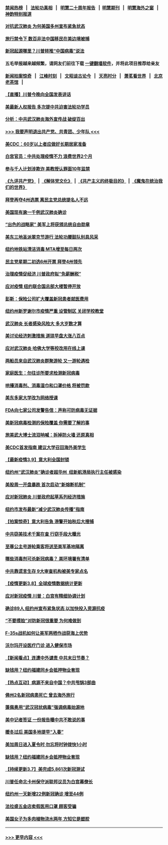 #### [禁闻热榜](热点新闻.md?=0)  &nbsp;&nbsp;|&nbsp;&nbsp; [法轮功真相](https://github.com/gfw-breaker/truth/blob/master/README.md?=0) &nbsp;&nbsp;|&nbsp;&nbsp; [明慧二十周年报告](https://github.com/gfw-breaker/mh-reports/blob/master/README.md?=0) &nbsp;&nbsp;|&nbsp;&nbsp;[明慧期刊](https://github.com/gfw-breaker/mh-qikan) &nbsp;&nbsp;|&nbsp;&nbsp; [明慧海外之窗](https://github.com/gfw-breaker/mh-news/blob/master/README.md?=0) &nbsp;&nbsp;|&nbsp;&nbsp; [神韵特别报道](https://github.com/gfw-breaker/mh-news/blob/master/shenyun.md?=0)
#### [对抗武汉肺炎 为何美国多州宣布紧急状态](../pages/nsc412/n11933167.md?t=03120932) 
#### [旅行禁令下 数百非法中国移民在美边境被捕](../pages/nsc412/n11933581.md?t=03120932) 
#### [新冠起源哪里？川普转推“中国病毒”说法](../pages/nsc412/n11933596.md?t=03120932) 
#### 五毛举报越来越频繁，请网友们前往下载 [一键翻墙软件](https://github.com/gfw-breaker/ssr-accounts)，并将此项目推荐给亲友
#### [新闻拍案惊奇](https://github.com/gfw-breaker/banned-news/blob/master/pages/link4.md) &nbsp;&nbsp;|&nbsp;&nbsp; [江峰时刻](https://github.com/gfw-breaker/banned-news/blob/master/pages/link4.md) &nbsp;&nbsp;|&nbsp;&nbsp; [文昭谈古论今](https://github.com/gfw-breaker/banned-news/blob/master/pages/link4.md) &nbsp;&nbsp;|&nbsp;&nbsp; [天亮时分](https://github.com/gfw-breaker/banned-news/blob/master/pages/link4.md) &nbsp;&nbsp;|&nbsp;&nbsp; [萧茗看世界](https://github.com/gfw-breaker/banned-news/blob/master/pages/link4.md) &nbsp;&nbsp;|&nbsp;&nbsp; [北京老茶馆](https://github.com/gfw-breaker/banned-news/blob/master/pages/link4.md) &nbsp;&nbsp;|&nbsp;&nbsp; 
#### [【直播】川普今晚向全国发表讲话](../pages/nsc412/n11933533.md?t=03120932) 
#### [美最新人权报告 多次提中共迫害法轮功学员](../pages/nsc412/n11933487.md?t=03120932) 
#### [分析：中共武汉肺炎海外宣传战 破绽百出](../pages/nsc412/n11933338.md?t=03120932) 
#### [>>> 我要声明退出共产党、共青团、少年队 <<<](https://github.com/begood0513/goodnews/blob/master/quit/letter.md) 
#### [美CDC：60岁以上者应做好长期居家准备](../pages/nsc412/n11933128.md?t=03120932) 
#### [白宫官员：中共处理疫情不力 浪费世界2个月](../pages/nsc412/n11932744.md?t=03120932) 
#### [参与千人计划涉欺诈 美教授认罪面10年监禁](../pages/nsc412/n11932927.md?t=03120932) 
#### [《九评共产党》](https://github.com/begood0513/9ping.md/blob/master/README.md) &nbsp;|&nbsp; [《解体党文化》](../../../../jtdwh.md/blob/master/README.md)  &nbsp;|&nbsp; [《共产主义的终极目的》](../../../../gczydzjmd.md/blob/master/README.md) &nbsp;|&nbsp; [《魔鬼在统治我们的世界》](../../../../mgztzwmdsj.md/blob/master/README.md) 
#### [拜登再夺4州选票 离民主党总统提名人不远](../pages/nsc412/n11932668.md?t=03120932) 
#### [美国现有逾一千例武汉肺炎确诊](../pages/nsc412/n11932451.md?t=03120932) 
#### [“出色的战略家” 美军上将获颁总统自由勋章](../pages/nsc412/n11932193.md?t=03120932) 
#### [美东三地圣派翠克节游行  法轮功腰鼓队别具风采](../pages/nsc412/n11931646.md?t=03120932) 
#### [纽约地铁站清洁消毒  MTA增至每日两次](../pages/nsc412/n11931570.md?t=03120932) 
#### [民主党星期二初选6州开票 拜登4州领先](../pages/nsc412/n11931114.md?t=03120932) 
#### [治理疫情促经济 川普政府拟“免薪酬税”](../pages/nsc412/n11931088.md?t=03120932) 
#### [应对疫情 纽约联合国总部大楼暂停开放](../pages/nsc412/n11930658.md?t=03120932) 
#### [彭斯：保险公司扩大覆盖新冠患者就医费用](../pages/nsc412/n11930726.md?t=03120932) 
#### [纽约州新罗谢尔市疫情严重  设管制区 关闭学校教堂](../pages/nsc412/n11930740.md?t=03120932) 
#### [武汉肺炎 长者感染风险大 多大岁数才算](../pages/nsc412/n11930449.md?t=03120932) 
#### [美讨论经济刺激措施 道琼早盘大涨八百点](../pages/nsc412/n11930191.md?t=03120932) 
#### [应对武汉肺炎 哈佛大学等校改用在线上课](../pages/nsc412/n11930193.md?t=03120932) 
#### [两船员来自武汉肺炎群聚游轮 又一游轮遇检](../pages/nsc412/n11929594.md?t=03120932) 
#### [家庭医生：勿往诊所要求检测新冠病毒](../pages/nsc412/n11928883.md?t=03120932) 
#### [哄擡消毒剂、消毒湿巾和口罩价格  将被罚款](../pages/nsc412/n11928907.md?t=03120932) 
#### [美东多家大学改为网络授课](../pages/nsc412/n11928896.md?t=03120932) 
#### [FDA向七家公司发警告信：声称可防病毒无证据](../pages/nsc412/n11928912.md?t=03120932) 
#### [美新冠病毒检测的保险覆盖 你需要了解的事](../pages/nsc412/n11928755.md?t=03120932) 
#### [旅美武大博士流泪呐喊：拆掉防火墙 还原真相](../pages/nsc412/n11928097.md?t=03120932) 
#### [美CDC首发指南 建议大学召回海外美学生](../pages/nsc412/n11928060.md?t=03120932) 
#### [【最新疫情3.9】意大利全国封锁](../pages/nsc412/n11925735.md?t=03120932) 
#### [纽约州“武汉肺炎”确诊者超华州  纽新航港局执行主任被感染](../pages/nsc412/n11927714.md?t=03120932) 
#### [美股周一开盘暴跌 首次启动“新熔断机制”](../pages/nsc412/n11927447.md?t=03120932) 
#### [应对新冠肺炎 川普政府起草系列经济措施](../pages/nsc412/n11927327.md?t=03120932) 
#### [纽约市发布最新“减少武汉肺炎传播”指南](../pages/nsc412/n11926234.md?t=03120932) 
#### [【拍案惊奇】意大利告急 港警开始秋后大搜捕](../pages/nsc412/n11926063.md?t=03120932) 
#### [中共窃美技术千案在查 行窃手段大曝光](../pages/nsc412/n11874117.md?t=03120932) 
#### [至尊公主号游轮乘客将送至美军基地隔离](../pages/nsc412/n11925689.md?t=03120932) 
#### [哪些消毒剂可杀新冠病毒？ 美环境署有清单](../pages/nsc412/n11923343.md?t=03120932) 
#### [中共靠谎言生存 9大审查机构被美专家点名](../pages/nsc412/n11925444.md?t=03120932) 
#### [【疫情更新3.8】全球疫情数据统计更新](../pages/nsc412/n11923562.md?t=03120932) 
#### [应对新冠疫情 川普：白宫有精细协调计划](../pages/nsc412/n11925128.md?t=03120932) 
#### [确诊89人  纽约州宣布紧急状态  以加快投入资源抗疫](../pages/nsc412/n11925077.md?t=03120932) 
#### [“不要摸脸”对防新冠很重要 为何难做到](../pages/nsc412/n11916113.md?t=03120932) 
#### [F-35s战机如何让美军两栖作战获海上优势](../pages/nsc412/n11896520.md?t=03120932) 
#### [沃尔玛开设医疗门诊 进入健保市场](../pages/nsc412/n11923534.md?t=03120932) 
#### [【新闻看点】连遭中外谴责 中共末日节奏？](../pages/nsc412/n11923402.md?t=03120932) 
#### [缺钱用？纽约福建同乡会抵押物业套现](../pages/nsc412/n11923090.md?t=03120932) 
#### [【热点互动】病源不来自中国？中共甩锅3部曲](../pages/nsc412/n11923404.md?t=03120932) 
#### [佛州2名新冠病患死亡 曾去海外旅行](../pages/nsc412/n11923309.md?t=03120932) 
#### [蓬佩奥用“武汉冠状病毒”强调病毒始源地](../pages/nsc412/n11923252.md?t=03120932) 
#### [美中记者签证 一份报告曝中共不敢说的事](../pages/nsc412/n11923242.md?t=03120932) 
#### [暖冬过后 美国多地提早“入春”](../pages/nsc412/n11923232.md?t=03120932) 
#### [美加周日进入夏令时 勿忘将时钟拨快1小时](../pages/nsc412/n11923222.md?t=03120932) 
#### [缺钱用？纽约福建同乡会抵押物业套现](../pages/nsc412/n11921870.md?t=03120932) 
#### [【持续更新3.7】美完成5,861次新冠测试](../pages/nsc412/n11921647.md?t=03120932) 
#### [川普任命北卡州保守派联邦议员为白宫幕僚长](../pages/nsc412/n11922507.md?t=03120932) 
#### [纽约州一天新增22例新冠确诊  增至44例](../pages/nsc412/n11922043.md?t=03120932) 
#### [法拉盛五金店卖假医用口罩  顾客受骗](../pages/nsc412/n11922036.md?t=03120932) 
#### [美国女子为多肉植物浇水两年 方知它是塑胶](../pages/nsc412/n11921742.md?t=03120932) 

----
#### [ >>> 更早内容 <<< ](../indexes/nsc412-earlier.md)
